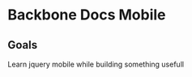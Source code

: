 Backbone Docs Mobile
====================

Goals
-----
Learn jquery mobile while building something usefull
